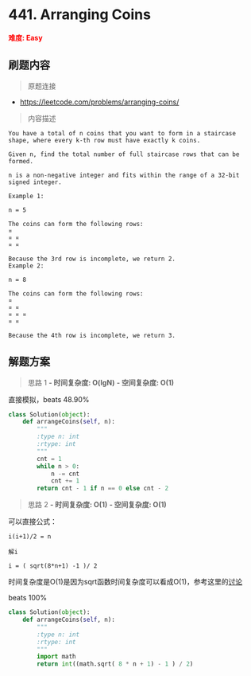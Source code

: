 # 441. Arranging Coins

**<font color=red>难度: Easy</font>**

## 刷题内容

> 原题连接

* https://leetcode.com/problems/arranging-coins/

> 内容描述

```
You have a total of n coins that you want to form in a staircase shape, where every k-th row must have exactly k coins.

Given n, find the total number of full staircase rows that can be formed.

n is a non-negative integer and fits within the range of a 32-bit signed integer.

Example 1:

n = 5

The coins can form the following rows:
¤
¤ ¤
¤ ¤

Because the 3rd row is incomplete, we return 2.
Example 2:

n = 8

The coins can form the following rows:
¤
¤ ¤
¤ ¤ ¤
¤ ¤

Because the 4th row is incomplete, we return 3.
```

## 解题方案

> 思路 1
****- 时间复杂度: O(lgN)**** ****- 空间复杂度: O(1)****

直接模拟，beats 48.90%

```python
class Solution(object):
    def arrangeCoins(self, n):
        """
        :type n: int
        :rtype: int
        """
        cnt = 1
        while n > 0:
            n -= cnt
            cnt += 1
        return cnt - 1 if n == 0 else cnt - 2
```


> 思路 2
****- 时间复杂度: O(1)**** ****- 空间复杂度: O(1)****

可以直接公式：

```
i(i+1)/2 = n

解i

i = ( sqrt(8*n+1) -1 )/ 2 
```

时间复杂度是O(1)是因为sqrt函数时间复杂度可以看成O(1)，参考这里的[讨论](https://cs.stackexchange.com/questions/63181/big-o-complexity-of-sqrtn)

beats 100%

```python
class Solution(object):
    def arrangeCoins(self, n):
        """
        :type n: int
        :rtype: int
        """
        import math
        return int((math.sqrt( 8 * n + 1) - 1 ) / 2)
```
